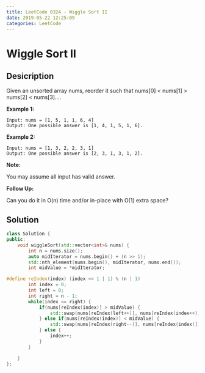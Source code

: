 ```yaml
---
title: LeetCode 0324 - Wiggle Sort II
date: 2019-05-22 12:25:09
categories: LeetCode
---
```

# Wiggle Sort II

<!--more-->

## Desicription

Given an unsorted array nums, reorder it such that nums[0] < nums[1] > nums[2] < nums[3]....

**Example 1:**

```
Input: nums = [1, 5, 1, 1, 6, 4]
Output: One possible answer is [1, 4, 1, 5, 1, 6].
```

**Example 2:**

```
Input: nums = [1, 3, 2, 2, 3, 1]
Output: One possible answer is [2, 3, 1, 3, 1, 2].
```

**Note:**

You may assume all input has valid answer.

**Follow Up:**

Can you do it in O(n) time and/or in-place with O(1) extra space?

## Solution

```cpp
class Solution {
public:
    void wiggleSort(std::vector<int>& nums) {
        int n = nums.size();
        auto midIterator = nums.begin() + (n >> 1);
        std::nth_element(nums.begin(), midIterator, nums.end());
        int midValue = *midIterator;

#define reIndex(index) (index << 1 | 1) % (n | 1)
        int index = 0;
        int left = 0;
        int right = n - 1;
        while(index <= right) {
            if(nums[reIndex(index)] > midValue) {
                std::swap(nums[reIndex(left++)], nums[reIndex(index++)]);
            } else if(nums[reIndex(index)] < midValue) {
                std::swap(nums[reIndex(right--)], nums[reIndex(index)]);
            } else {
                index++;
            }
        }

    }
};
```